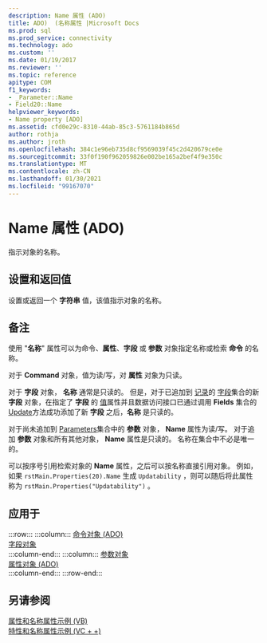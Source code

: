 ```yaml
---
description: Name 属性 (ADO)
title: ADO)  (名称属性 |Microsoft Docs
ms.prod: sql
ms.prod_service: connectivity
ms.technology: ado
ms.custom: ''
ms.date: 01/19/2017
ms.reviewer: ''
ms.topic: reference
apitype: COM
f1_keywords:
- _Parameter::Name
- Field20::Name
helpviewer_keywords:
- Name property [ADO]
ms.assetid: cfd0e29c-8310-44ab-85c3-5761184b865d
author: rothja
ms.author: jroth
ms.openlocfilehash: 384c1e96eb735d8cf9569039f45c2d420679ce0e
ms.sourcegitcommit: 33f0f190f962059826e002be165a2bef4f9e350c
ms.translationtype: MT
ms.contentlocale: zh-CN
ms.lasthandoff: 01/30/2021
ms.locfileid: "99167070"
---
```

# <a name="name-property-ado"></a>Name 属性 (ADO)
指示对象的名称。  
  
## <a name="settings-and-return-values"></a>设置和返回值  
 设置或返回一个 **字符串** 值，该值指示对象的名称。  
  
## <a name="remarks"></a>备注  
 使用 "**名称**" 属性可以为命令、**属性**、**字段** 或 **参数** 对象指定名称或检索 **命令** 的名称。  
  
 对于 **Command** 对象，值为读/写，对 **属性** 对象为只读。  
  
 对于 **字段** 对象， **名称** 通常是只读的。 但是，对于已追加到 [记录](./record-object-ado.md)的 [字段](./fields-collection-ado.md)集合的新 **字段** 对象，在指定了 **字段** 的 [值](./value-property-ado.md)属性并且数据访问接口已通过调用 **Fields** 集合的 [Update](./update-method.md)方法成功添加了新 **字段** 之后，**名称** 是只读的。  
  
 对于尚未追加到 [Parameters](./parameters-collection-ado.md)集合中的 **参数** 对象， **Name** 属性为读/写。 对于追加 **参数** 对象和所有其他对象， **Name** 属性是只读的。 名称在集合中不必是唯一的。  
  
 可以按序号引用检索对象的 **Name** 属性，之后可以按名称直接引用对象。 例如，如果 `rstMain.Properties(20).Name` 生成 `Updatability` ，则可以随后将此属性称为 `rstMain.Properties("Updatability")` 。  
  
## <a name="applies-to"></a>应用于  

:::row:::
    :::column:::
        [命令对象 (ADO)](./command-object-ado.md)  
        [字段对象](./field-object.md)  
    :::column-end:::
    :::column:::
        [参数对象](./parameter-object.md)  
        [属性对象 (ADO)](./property-object-ado.md)  
    :::column-end:::
:::row-end:::

## <a name="see-also"></a>另请参阅  
 [属性和名称属性示例 (VB) ](./attributes-and-name-properties-example-vb.md)   
 [特性和名称属性示例 (VC + +) ](./attributes-and-name-properties-example-vc.md)